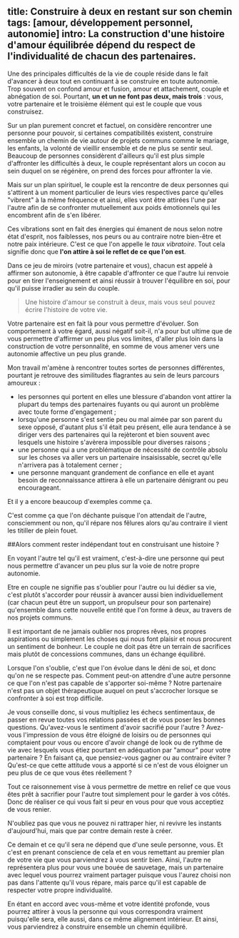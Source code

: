 title: Construire à deux en restant sur son chemin
tags: [amour, développement personnel, autonomie]
intro: La construction d'une histoire d'amour équilibrée dépend du respect de l'individualité de chacun des partenaires. 
---
Une des principales difficultés de la vie de couple réside dans le fait d'avancer à deux tout en continuant à se construire en toute autonomie. Trop souvent on confond amour et fusion, amour et attachement, couple et abnégation de soi. Pourtant, **un et un ne font pas deux, mais trois** : vous, votre partenaire et le troisième élément qui est le couple que vous construisez.

Sur un plan purement concret et factuel, on considère rencontrer une personne pour pouvoir, si certaines compatibilités existent, construire ensemble un chemin de vie autour de projets communs comme le mariage, les enfants, la volonté de vieillir ensemble et de ne plus se sentir seul. Beaucoup de personnes considèrent d'ailleurs qu'il est plus simple d'affronter les difficultés à deux, le couple représentant alors un cocon au sein duquel on se régénère, on prend des forces pour affronter la vie.

Mais sur un plan spirituel, le couple est la rencontre de deux personnes qui s'attirent à un moment particulier de leurs vies respectives parce qu'elles "vibrent" à la même fréquence et ainsi, elles vont être attirées l'une par l'autre afin de se confronter mutuellement aux poids émotionnels qui les encombrent afin de s'en libérer. 

Ces vibrations sont en fait des énergies qui émanent de nous selon notre état d'esprit, nos faiblesses, nos peurs ou au contraire notre bien-être et notre paix intérieure. C'est ce que l'on appelle le *taux vibratoire*. Tout cela signifie donc que **l'on attire à soi le reflet de ce que l'on est**.

Dans ce jeu de miroirs (votre partenaire et vous), chacun est appelé à affirmer son autonomie, à être capable d'affronter ce que l'autre lui renvoie pour en tirer l'enseignement et ainsi réussir à trouver l'équilibre en soi, pour qu'il puisse irradier au sein du couple.

>Une histoire d'amour se construit à deux, mais vous seul pouvez écrire l'histoire de votre vie.

Votre partenaire est en fait là pour vous permettre d'évoluer. Son comportement à votre égard, aussi négatif soit-il, n'a pour but ultime que de vous permettre d'affirmer un peu plus vos limites, d'aller plus loin dans la construction de votre personnalité, en somme de vous amener vers une autonomie affective un peu plus grande.

Mon travail m'amène à rencontrer toutes sortes de personnes différentes, pourtant je retrouve des similitudes flagrantes au sein de leurs parcours amoureux :

- les personnes qui portent en elles une blessure d'abandon vont attirer la plupart du temps des partenaires fuyants ou qui auront un problème avec toute forme d'engagement ;
- lorsqu'une personne s'est sentie peu ou mal aimée par son parent du sexe opposé, d'autant plus s'il était peu présent, elle aura tendance à se diriger vers des partenaires qui la rejèteront et bien souvent avec lesquels une histoire s'avèrera impossible pour diverses raisons ;
- une personne qui a une problématique de nécessité de contrôle absolu sur les choses va aller vers un partenaire insaisissable, secret qu'elle n'arrivera pas à totalement cerner ;
- une personne manquant grandement de confiance en elle et ayant besoin de reconnaissance attirera à elle un partenaire dénigrant ou peu encourageant.

Et il y a encore beaucoup d'exemples comme ça.

C'est comme ça que l'on déchante puisque l'on attendait de l'autre, consciemment ou non, qu'il répare nos fêlures alors qu'au contraire il vient les titiller de plein fouet.

##Alors comment rester indépendant tout en construisant une histoire ?

En voyant l'autre tel qu'il est vraiment, c'est-à-dire une personne qui peut nous permettre d'avancer un peu plus sur la voie de notre propre autonomie.

Etre en couple ne signifie pas s'oublier pour l'autre ou lui dédier sa vie, c'est plutôt s'accorder pour réussir à avancer aussi bien individuellement (car chacun peut être un support, un propulseur pour son partenaire) qu'ensemble dans cette nouvelle entité que l'on forme à deux, au travers de nos projets communs.

Il est important de ne jamais oublier nos propres rêves, nos propres aspirations ou simplement les choses qui nous font plaisir et nous procurent un sentiment de bonheur. Le couple ne doit pas être un terrain de sacrifices mais plutôt de concessions communes, dans un échange équilibré.

Lorsque l'on s'oublie, c'est que l'on évolue dans le déni de soi, et donc qu'on ne se respecte pas. Comment peut-on attendre d'une autre personne ce que l'on n'est pas capable de s'apporter soi-même ? Notre partenaire n'est pas un objet thérapeutique auquel on peut s'accrocher lorsque se confronter à soi est trop difficile.

Je vous conseille donc, si vous multipliez les échecs sentimentaux, de passer en revue toutes vos relations passées et de vous poser les bonnes questions. Qu'avez-vous le sentiment d'avoir sacrifié pour l'autre ? Avez-vous l'impression de vous être éloigné de loisirs ou de personnes qui comptaient pour vous ou encore d'avoir changé de look ou de rythme de vie avec lesquels vous étiez pourtant en adéquation par "amour" pour votre partenaire ? En faisant ça, que pensiez-vous gagner ou au contraire éviter ? Qu'est-ce que cette attitude vous a apporté si ce n'est de vous éloigner un peu plus de ce que vous êtes réellement ?

Tout ce raisonnement vise à vous permettre de mettre en relief ce que vous êtes prêt à sacrifier pour l'autre tout simplement pour le garder à vos côtés. Donc de réaliser ce qui vous fait si peur en vous pour que vous  acceptiez de vous renier.

N'oubliez pas que vous ne pouvez ni rattraper hier, ni revivre les instants d'aujourd'hui, mais que par contre demain reste à créer. 

Ce demain et ce qu'il sera ne dépend que d'une seule personne, vous. Et c'est en prenant conscience de cela et en vous remettant au premier plan de votre vie que vous parviendrez à vous sentir bien. Ainsi, l'autre ne représentera plus pour vous une bouée de sauvetage, mais un partenaire avec lequel vous pourrez vraiment partager puisque vous l'aurez choisi non pas dans l'attente qu'il vous répare, mais parce qu'il est capable de respecter votre propre individualité.

En étant en accord avec vous-même et votre identité profonde, vous pourrez attirer à vous la personne qui vous correspondra vraiment puisqu'elle sera, elle aussi, dans ce même alignement intérieur. Et ainsi, vous parviendrez à construire ensemble un chemin équilibré.
